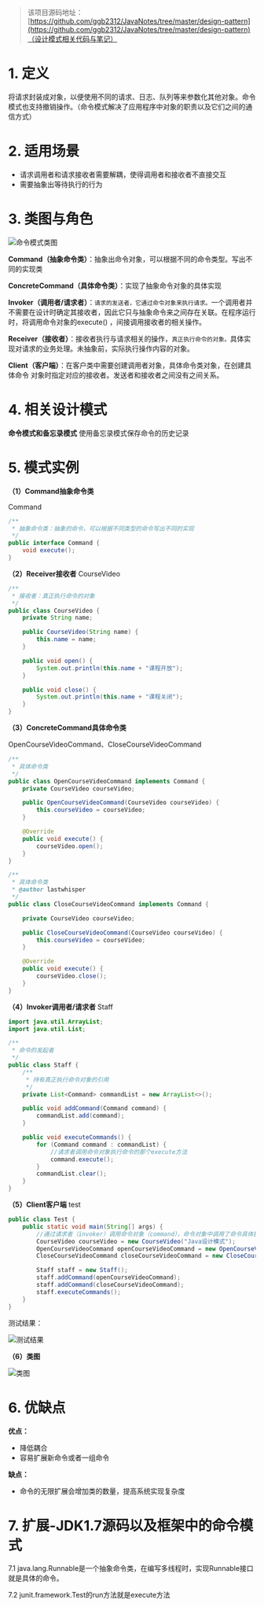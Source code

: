 > 该项目源码地址：[https://github.com/ggb2312/JavaNotes/tree/master/design-pattern](https://github.com/ggb2312/JavaNotes/tree/master/design-pattern)（设计模式相关代码与笔记）

# 1. 定义

将请求封装成对象，以便使用不同的请求、日志、队列等来参数化其他对象。命令模式也支持撤销操作。（命令模式解决了应用程序中对象的职责以及它们之间的通信方式）

# 2. 适用场景

- 请求调用者和请求接收者需要解耦，使得调用者和接收者不直接交互
- 需要抽象出等待执行的行为

# 3. 类图与角色

![命令模式类图](https://upload-images.jianshu.io/upload_images/5336514-c594e991605cffa5.png?imageMogr2/auto-orient/strip%7CimageView2/2/w/1240)

**Command（抽象命令类）**：抽象出命令对象，可以根据不同的命令类型。写出不同的实现类

**ConcreteCommand（具体命令类）**：实现了抽象命令对象的具体实现

**Invoker（调用者/请求者）**：`请求的发送者，它通过命令对象来执行请求。`一个调用者并不需要在设计时确定其接收者，因此它只与抽象命令来之间存在关联。在程序运行时，将调用命令对象的execute() ，间接调用接收者的相关操作。

**Receiver（接收者）**：接收者执行与请求相关的操作，`真正执行命令的对象。`具体实现对请求的业务处理。未抽象前，实际执行操作内容的对象。

**Client（客户端）**：在客户类中需要创建调用者对象，具体命令类对象，在创建具体命令 对象时指定对应的接收者。发送者和接收者之间没有之间关系。

# 4. 相关设计模式

**命令模式和备忘录模式**
使用备忘录模式保存命令的历史记录

# 5. 模式实例

**（1）Command抽象命令类**

Command

```java
/**
 * 抽象命令类：抽象的命令，可以根据不同类型的命令写出不同的实现
 */
public interface Command {
    void execute();
}
```
**（2）Receiver接收者**
CourseVideo
```java
/**
 * 接收者：真正执行命令的对象
 */
public class CourseVideo {
    private String name;

    public CourseVideo(String name) {
        this.name = name;
    }

    public void open() {
        System.out.println(this.name + "课程开放");
    }

    public void close() {
        System.out.println(this.name + "课程关闭");
    }
}
```
**（3）ConcreteCommand具体命令类**

OpenCourseVideoCommand、CloseCourseVideoCommand

```java
/**
 * 具体命令类
 */
public class OpenCourseVideoCommand implements Command {
    private CourseVideo courseVideo;

    public OpenCourseVideoCommand(CourseVideo courseVideo) {
        this.courseVideo = courseVideo;
    }

    @Override
    public void execute() {
        courseVideo.open();
    }
}
```

```java
/**
 * 具体命令类
 * @author lastwhisper
 */
public class CloseCourseVideoCommand implements Command {

    private CourseVideo courseVideo;

    public CloseCourseVideoCommand(CourseVideo courseVideo) {
        this.courseVideo = courseVideo;
    }

    @Override
    public void execute() {
        courseVideo.close();
    }
}
```
**（4）Invoker调用者/请求者**
Staff

```java
import java.util.ArrayList;
import java.util.List;

/**
 * 命令的发起者
 */
public class Staff {
    /**
     * 持有真正执行命令对象的引用
     */
    private List<Command> commandList = new ArrayList<>();

    public void addCommand(Command command) {
        commandList.add(command);
    }

    public void executeCommands() {
        for (Command command : commandList) {
            //请求者调用命令对象执行命令的那个execute方法
            command.execute();
        }
        commandList.clear();
    }
}
```
**（5）Client客户端**
 test

```java
public class Test {
    public static void main(String[] args) {
        //通过请求者（invoker）调用命令对象（command），命令对象中调用了命令具体执行者（CourseVideo）
        CourseVideo courseVideo = new CourseVideo("Java设计模式");
        OpenCourseVideoCommand openCourseVideoCommand = new OpenCourseVideoCommand(courseVideo);
        CloseCourseVideoCommand closeCourseVideoCommand = new CloseCourseVideoCommand(courseVideo);

        Staff staff = new Staff();
        staff.addCommand(openCourseVideoCommand);
        staff.addCommand(closeCourseVideoCommand);
        staff.executeCommands();
    }
}
```

测试结果：

![测试结果](https://upload-images.jianshu.io/upload_images/5336514-434b1d246644899e.png?imageMogr2/auto-orient/strip%7CimageView2/2/w/1240)

**（6）类图**

![类图](https://upload-images.jianshu.io/upload_images/5336514-e2da6a6a56f26308.png?imageMogr2/auto-orient/strip%7CimageView2/2/w/1240)

# 6. 优缺点

**优点：**

- 降低耦合
- 容易扩展新命令或者一组命令

**缺点：**

- 命令的无限扩展会增加类的数量，提高系统实现复杂度

# 7. 扩展-JDK1.7源码以及框架中的命令模式

7.1 java.lang.Runnable是一个抽象命令类，在编写多线程时，实现Runnable接口就是具体的命令。

7.2 junit.framework.Test的run方法就是execute方法